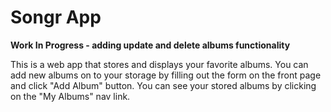 # Songr App

**Work In Progress - adding update and delete albums functionality**

This is a web app that stores and displays your favorite albums. You can add new albums on to your storage by filling out the form on the front page and click "Add Album" button. You can see your stored albums by clicking on the "My Albums" nav link. 